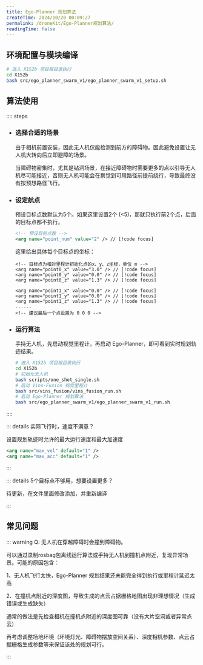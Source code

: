 ```yaml
---
title: Ego-Planner 规划算法
createTime: 2024/10/20 00:09:27
permalink: /droneKit/Ego-Planner规划算法/
readingTime: false
---
```


## 环境配置与模块编译

```bash
# 进入 X152b 项目根目录执行
cd X152b
bash src/ego_planner_swarm_v1/ego_planner_swarm_v1_setup.sh
```

## 算法使用

:::: steps

- ### 选择合适的场景
    由于相机前置安装，因此无人机仅能检测到前方的障碍物。因此避免设置让无人机大转向后立即避障的场景。

    当障碍物密集时，尤其是钻洞场景，在接近障碍物时需要更多的点以引导无人机尽可能接近，否则无人机可能会在察觉到可用路径前提前绕行，导致最终没有按预想路径飞行。
    <!-- TODO(Derkai): 这里需要更新一个视频对比不同障碍物、膨胀系数的影响 -->
    
- ### 设定航点
    预设目标点数默认为5个。如果这里设置2个 (<5)，那就只执行前2个点，后面的目标点都不执行。
    ```xml
    <!-- 预设目标点数 -->
    <arg name="point_num" value="2" /> // [!code focus]
    ```

    这里给出具体每个目标点的坐标：
    ```
    <!-- 目标点为相对里程计初始化点的x、y、z坐标，单位 m -->
    <arg name="point0_x" value="3.0" /> // [!code focus]
    <arg name="point0_y" value="0.0" /> // [!code focus]
    <arg name="point0_z" value="1.3" /> // [!code focus]

    <arg name="point1_x" value="0.0" /> // [!code focus]
    <arg name="point1_y" value="0.0" /> // [!code focus]
    <arg name="point1_z" value="1.3" /> // [!code focus]
    ......
    <!-- 建议最后一个点设置为 0 0 0 -->
    ```

- ### 运行算法
    手持无人机，先启动视觉里程计，再启动 Ego-Planner，即可看到实时规划轨迹结果。
    ```bash
    # 进入 X152b 项目根目录执行
    cd X152b
    # 初始化无人机
    bash scripts/one_shot_single.sh
    # 启动 Vins-Fusion 视觉里程计
    bash src/vins_fusion/vins_fusion_run.sh
    # 启动 Ego-Planner 规划算法
    bash src/ego_planner_swarm_v1/ego_planner_swarm_v1_run.sh
    ```

::::

::: details 实际飞行时，速度不满意？

设置规划轨迹时允许的最大运行速度和最大加速度
```xml
<arg name="max_vel" default="1" />
<arg name="max_acc" default="1" />
```
:::

::: details 5个目标点不够用，想要设置更多？

待更新，在文件里面修改添加，并重新编译

<!-- 文件里面可以改


    增加更多的点数
    请修改 xxx文件 和 xxx文件，如下示例：
    放一段修改的代码示例 -->
:::

## 常见问题

::: warning Q: 无人机在穿越障碍时会撞到障碍物。

可以通过录制rosbag包离线运行算法或手持无人机到撞机点附近，复现异常场景。可能的原因包含：

1、无人机飞行太快，Ego-Planner 规划结果还未能完全得到执行或里程计延迟太高

2、在撞机点附近的深度图，导致生成的点云占据栅格地图出现非理想情况（生成错误或生成缺失）

通常的做法是先检查相机在撞机点附近的深度图可靠（没有大片空洞或者异常点云）

再考虑调整场地环境（环境灯光、障碍物摆放空间关系）、深度相机参数、点云占据栅格生成参数等来保证该处的规划可行。

:::
